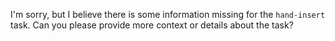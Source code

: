 I'm sorry, but I believe there is some information missing for the `hand-insert` task. Can you please provide more context or details about the task?
